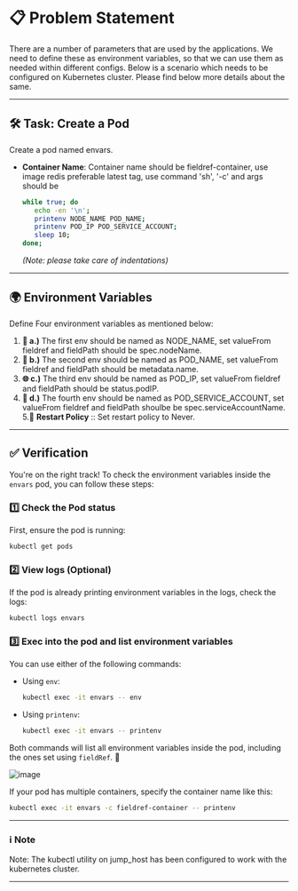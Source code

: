 

# 📋 **Problem Statement**

There are a number of parameters that are used by the applications. We need to define these as environment variables, so that we can use them as needed within different configs. Below is a scenario which needs to be configured on Kubernetes cluster. Please find below more details about the same.

---

## 🛠️ **Task: Create a Pod**

Create a pod named envars.  
- **Container Name**: Container name should be fieldref-container, use image redis preferable latest tag, use command 'sh', '-c' and args should be  
   ```bash
  while true; do
      echo -en '\n';
      printenv NODE_NAME POD_NAME;
      printenv POD_IP POD_SERVICE_ACCOUNT;
      sleep 10;
  done;
  ```  
  *(Note: please take care of indentations)*

---

## 🌍 **Environment Variables**

Define Four environment variables as mentioned below:  
1. **🔧 a.)** The first env should be named as NODE_NAME, set valueFrom fieldref and fieldPath should be spec.nodeName.  
2. **📛 b.)** The second env should be named as POD_NAME, set valueFrom fieldref and fieldPath should be metadata.name.  
3. **🌐 c.)** The third env should be named as POD_IP, set valueFrom fieldref and fieldPath should be status.podIP.  
4. **🔑 d.)** The fourth env should be named as POD_SERVICE_ACCOUNT, set valueFrom fieldref and fieldPath shoulbe be spec.serviceAccountName.
5.🔄 **Restart Policy** :: Set restart policy to Never.

---

## ✅ **Verification**

You're on the right track! To check the environment variables inside the `envars` pod, you can follow these steps:

### 1️⃣ Check the Pod status  
First, ensure the pod is running:  
```sh
kubectl get pods
```

### 2️⃣ View logs (Optional)  
If the pod is already printing environment variables in the logs, check the logs:  
```sh
kubectl logs envars
```

### 3️⃣ Exec into the pod and list environment variables  
You can use either of the following commands:

- Using `env`:
  ```sh
  kubectl exec -it envars -- env
  ```

- Using `printenv`:
  ```sh
  kubectl exec -it envars -- printenv
  ```

Both commands will list all environment variables inside the pod, including the ones set using `fieldRef`. 🚀

![image](https://github.com/user-attachments/assets/6a640302-0dcd-42e3-a973-8f6bd76e0fcb)

If your pod has multiple containers, specify the container name like this:  
```sh
kubectl exec -it envars -c fieldref-container -- printenv
```

---

### ℹ️ **Note**

Note: The kubectl utility on jump_host has been configured to work with the kubernetes cluster.

---
